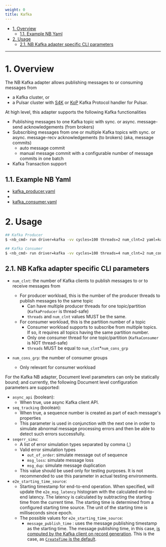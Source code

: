 ```yaml
---
weight: 0
title: Kafka
---
```

- [1. Overview](#1-overview)
    - [1.1. Example NB Yaml](#11-example-nb-yaml)
- [2. Usage](#2-usage)
    - [2.1. NB Kafka adapter specific CLI parameters](#21-nb-kafka-adapter-specific-cli-parameters)

---

# 1. Overview

The NB Kafka adapter allows publishing messages to or consuming messages from
* a Kafka cluster, or
* a Pulsar cluster with [S4K](https://github.com/datastax/starlight-for-kafka) or [KoP](https://github.com/streamnative/kop) Kafka Protocol handler for Pulsar.

At high level, this adapter supports the following Kafka functionalities
* Publishing messages to one Kafka topic with sync. or async. message-send acknowledgements (from brokers)
* Subscribing messages from one or multiple Kafka topics with sync. or async. message-recv acknowledgements (to brokers) (aka, message commits)
    * auto message commit
    * manual message commit with a configurable number of message commits in one batch
* Kafka Transaction support

## 1.1. Example NB Yaml
* [kafka_producer.yaml](scenarios/kafka_producer.yaml)
*
* [kafka_consumer.yaml](scenarios/kafka_consumer.yaml)

# 2. Usage

```bash
## Kafka Producer
$ <nb_cmd> run driver=kafka -vv cycles=100 threads=2 num_clnt=2 yaml=kafka_producer.yaml config=kafka_config.properties bootstrap_server=PLAINTEXT://localhost:9092

## Kafka Consumer
$ <nb_cmd> run driver=kafka -vv cycles=100 threads=4 num_clnt=2 num_cons_grp=2 yaml=kafka_producer.yaml config=kafka_config.properties bootstrap_server=PLAINTEXT://localhost:9092
```

## 2.1. NB Kafka adapter specific CLI parameters

* `num_clnt`: the number of Kafka clients to publish messages to or to receive messages from
    * For producer workload, this is the number of the producer threads to publish messages to the same topic
        * Can have multiple producer threads for one topic/partition (`KafkaProducer` is thread-safe)
        * `threads` and `num_clnt` values MUST be the same.
    * For consumer workload, this is the partition number of a topic
        * Consumer workload supports to subscribe from multiple topics. If so, it requires all topics having the same partition number.
        * Only one consumer thread for one topic/partition (`KafkaConsumer` is NOT thread-safe)
        * `threads` MUST be equal to `num_clnt`*`num_cons_grp`

* `num_cons_grp`: the number of consumer groups
    * Only relevant for consumer workload

For the Kafka NB adapter, Document level parameters can only be statically bound; and currently, the following Document level configuration parameters are supported:

* `async_api` (boolean):
    * When true, use async Kafka client API.
* `seq_tracking` (boolean):
    * When true, a sequence number is created as part of each message's properties
    * This parameter is used in conjunction with the next one in order to simulate abnormal message processing errors and then be able to detect such errors successfully.
* `seqerr_simu`:
    * A list of error simulation types separated by comma (,)
    * Valid error simulation types
        * `out_of_order`: simulate message out of sequence
        * `msg_loss`: simulate message loss
        * `msg_dup`: simulate message duplication
    * This value should be used only for testing purposes. It is not recommended to use this parameter in actual testing environments.
* `e2e_starting_time_source`:
    * Starting timestamp for end-to-end operation. When specified, will update the `e2e_msg_latency` histogram with the calculated end-to-end latency. The latency is calculated by subtracting the starting time from the current time. The starting time is determined from a configured starting time source. The unit of the starting time is milliseconds since epoch.
    * The possible values for `e2e_starting_time_source`:
        * `message_publish_time` : uses the message publishing timestamp as the starting time. The message publishing time, in this case, [is computed by the Kafka client on record generation](https://kafka.apache.org/34/javadoc/org/apache/kafka/clients/producer/ProducerRecord.html). This is the case, as [`CreateTime` is the default](https://docs.confluent.io/platform/current/installation/configuration/topic-configs.html#message-timestamp-type).
